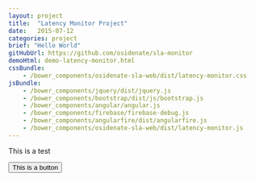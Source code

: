 ```yaml
---
layout: project
title:  "Latency Monitor Project"
date:   2015-07-12
categories: project
brief: "Hello World"
gitHubUrl: https://github.com/osidenate/sla-monitor
demoHtml: demo-latency-monitor.html
cssBundle:
    - /bower_components/osidenate-sla-web/dist/latency-monitor.css
jsBundle:
    - /bower_components/jquery/dist/jquery.js
    - /bower_components/bootstrap/dist/js/bootstrap.js
    - /bower_components/angular/angular.js
    - /bower_components/firebase/firebase-debug.js
    - /bower_components/angularfire/dist/angularfire.js
    - /bower_components/osidenate-sla-web/dist/latency-monitor.js
---
```


This is a test

<button class="btn btn-primary">This is a button</button>
